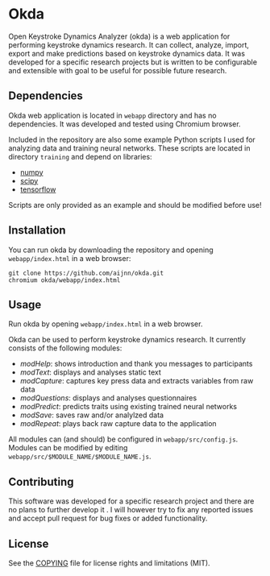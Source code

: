 # Okda

Open Keystroke Dynamics Analyzer (okda) is a web application for performing
keystroke dynamics research. It can collect, analyze, import, export and make
predictions based on keystroke dynamics data. It was developed for a specific
research projects but is written to be configurable and extensible with goal to
be useful for possible future research.

## Dependencies

Okda web application is located in `webapp` directory and has no dependencies.
It was developed and tested using Chromium browser.

Included in the repository are also some example Python scripts I used for
analyzing data and training neural networks. These scripts are located in
directory `training` and depend on libraries:

- [numpy](http://www.numpy.org/)
- [scipy](https://www.scipy.org/)
- [tensorflow](https://www.tensorflow.org/)

Scripts are only provided as an example and should be modified before use!

## Installation

You can run okda by downloading the repository and opening `webapp/index.html`
in a web browser:

    git clone https://github.com/aijnn/okda.git
    chromium okda/webapp/index.html

## Usage

Run okda by opening `webapp/index.html` in a web browser.

Okda can be used to perform keystroke dynamics research. It currently consists
of the following modules:

- *modHelp*: shows introduction and thank you messages to participants
- *modText*: displays and analyses static text
- *modCapture*: captures key press data and extracts variables from raw data
- *modQuestions*: displays and analyses questionnaires
- *modPredict*: predicts traits using existing trained neural networks
- *modSave*: saves raw and/or analylzed data
- *modRepeat*: plays back raw capture data to the application

All modules can (and should) be configured in `webapp/src/config.js`. Modules
can be modified by editing `webapp/src/$MODULE_NAME/$MODULE_NAME.js`.

## Contributing

This software was developed for a specific research project and there are no
plans to further develop it . I will however try to fix any reported issues and
accept pull request for bug fixes or added functionality.

## License

See the [COPYING](COPYING) file for license rights and limitations (MIT).
